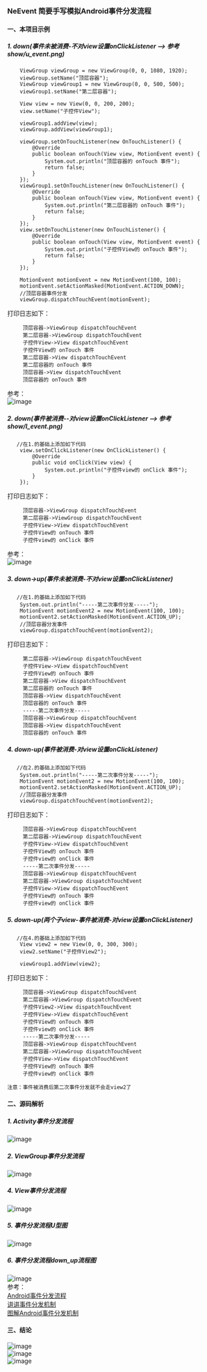 ### NeEvent 简要手写模拟Android事件分发流程
#### 一、本项目示例
##### 1. down(事件未被消费-不对view设置onClickListener --> 参考show/u_event.png)
```android
    ViewGroup viewGroup = new ViewGroup(0, 0, 1080, 1920);
    viewGroup.setName("顶层容器");
    ViewGroup viewGroup1 = new ViewGroup(0, 0, 500, 500);
    viewGroup1.setName("第二层容器");

    View view = new View(0, 0, 200, 200);
    view.setName("子控件View");

    viewGroup1.addView(view);
    viewGroup.addView(viewGroup1);

    viewGroup.setOnTouchListener(new OnTouchListener() {
        @Override
        public boolean onTouch(View view, MotionEvent event) {
            System.out.println("顶层容器的 onTouch 事件");
            return false;
        }
    });
    viewGroup1.setOnTouchListener(new OnTouchListener() {
        @Override
        public boolean onTouch(View view, MotionEvent event) {
            System.out.println("第二层容器的 onTouch 事件");
            return false;
        }
    });
    view.setOnTouchListener(new OnTouchListener() {
        @Override
        public boolean onTouch(View view, MotionEvent event) {
            System.out.println("子控件View的 onTouch 事件");
            return false;
        }
    });

    MotionEvent motionEvent = new MotionEvent(100, 100);
    motionEvent.setActionMasked(MotionEvent.ACTION_DOWN);
    //顶层容器事件分发
    viewGroup.dispatchTouchEvent(motionEvent);
```
打印日志如下：
```android
     顶层容器->ViewGroup dispatchTouchEvent
     第二层容器->ViewGroup dispatchTouchEvent
     子控件View->View dispatchTouchEvent
     子控件View的 onTouch 事件
     第二层容器->View dispatchTouchEvent
     第二层容器的 onTouch 事件
     顶层容器->View dispatchTouchEvent
     顶层容器的 onTouch 事件
```
参考：  
![image](https://github.com/tianyalu/NeEvent/blob/master/show/u_event.png)  
##### 2. down(事件被消费--对view设置onClickListener --> 参考show/l_event.png)
```android
   //在1.的基础上添加如下代码
    view.setOnClickListener(new OnClickListener() {
        @Override
        public void onClick(View view) {
            System.out.println("子控件view的 onClick 事件");
        }
    });
```
打印日志如下：
```android
     顶层容器->ViewGroup dispatchTouchEvent
     第二层容器->ViewGroup dispatchTouchEvent
     子控件View->View dispatchTouchEvent
     子控件View的 onTouch 事件
     子控件view的 onClick 事件
```
参考：  
![image](https://github.com/tianyalu/NeEvent/blob/master/show/l_event.png)  
##### 3. down->up(事件未被消费-不对view设置onClickListener)
```android
   //在1.的基础上添加如下代码
    System.out.println("-----第二次事件分发-----");
    MotionEvent motionEvent2 = new MotionEvent(100, 100);
    motionEvent2.setActionMasked(MotionEvent.ACTION_UP);
    //顶层容器分发事件
    viewGroup.dispatchTouchEvent(motionEvent2);
```
打印日志如下：
```android
     第二层容器->ViewGroup dispatchTouchEvent
     子控件View->View dispatchTouchEvent
     子控件View的 onTouch 事件
     第二层容器->View dispatchTouchEvent
     第二层容器的 onTouch 事件
     顶层容器->View dispatchTouchEvent
     顶层容器的 onTouch 事件
     -----第二次事件分发-----
     顶层容器->ViewGroup dispatchTouchEvent
     顶层容器->View dispatchTouchEvent
     顶层容器的 onTouch 事件
```
##### 4. down-up(事件被消费-对view设置onClickListener)
```android
   //在2.的基础上添加如下代码
    System.out.println("-----第二次事件分发-----");
    MotionEvent motionEvent2 = new MotionEvent(100, 100);
    motionEvent2.setActionMasked(MotionEvent.ACTION_UP);
    //顶层容器分发事件
    viewGroup.dispatchTouchEvent(motionEvent2);
```
打印日志如下：
```android
     顶层容器->ViewGroup dispatchTouchEvent
     第二层容器->ViewGroup dispatchTouchEvent
     子控件View->View dispatchTouchEvent
     子控件View的 onTouch 事件
     子控件view的 onClick 事件
     -----第二次事件分发-----
     顶层容器->ViewGroup dispatchTouchEvent
     第二层容器->ViewGroup dispatchTouchEvent
     子控件View->View dispatchTouchEvent
     子控件View的 onTouch 事件
     子控件view的 onClick 事件
```
##### 5. down-up(两个子view-事件被消费-对view设置onClickListener)
```android
   //在4.的基础上添加如下代码
    View view2 = new View(0, 0, 300, 300);
    view2.setName("子控件View2");
    
    viewGroup1.addView(view2);
```
打印日志如下：
```android
     顶层容器->ViewGroup dispatchTouchEvent
     第二层容器->ViewGroup dispatchTouchEvent
     子控件View2->View dispatchTouchEvent
     子控件View->View dispatchTouchEvent
     子控件View的 onTouch 事件
     子控件view的 onClick 事件
     -----第二次事件分发-----
     顶层容器->ViewGroup dispatchTouchEvent
     第二层容器->ViewGroup dispatchTouchEvent
     子控件View->View dispatchTouchEvent
     子控件View的 onTouch 事件
     子控件view的 onClick 事件
```
`注意：事件被消费后第二次事件分发就不会走view2了`
#### 二、源码解析
##### 1. Activity事件分发流程
![image](https://github.com/tianyalu/NeEvent/blob/master/show/event_activity.jpg)  
##### 2. ViewGroup事件分发流程
![image](https://github.com/tianyalu/NeEvent/blob/master/show/event_viewgroup.jpg) 
##### 4. View事件分发流程
![image](https://github.com/tianyalu/NeEvent/blob/master/show/event_view.jpg)  
##### 5. 事件分发流程U型图
![image](https://github.com/tianyalu/NeEvent/blob/master/show/event_down_u.png)  
##### 6. 事件分发流程down_up流程图  
![image](https://github.com/tianyalu/NeEvent/blob/master/show/event_down_up_consume.png)  
参考：  
[Android事件分发流程
]( https://www.jianshu.com/p/488100d60cad
)  
[讲讲事件分发机制
](https://www.jianshu.com/p/d3758eef1f72
)   
[图解Android事件分发机制
]( https://www.jianshu.com/p/e99b5e8bd67b
) 


#### 三、结论
![image](https://github.com/tianyalu/NeEvent/blob/master/show/event1.png)  
![image](https://github.com/tianyalu/NeEvent/blob/master/show/event2.png)  
![image](https://github.com/tianyalu/NeEvent/blob/master/show/event3.png)

